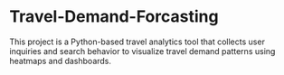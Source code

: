 # Travel-Demand-Forcasting
This project is a Python-based travel analytics tool that collects user inquiries and search behavior to visualize travel demand patterns using heatmaps and dashboards.
